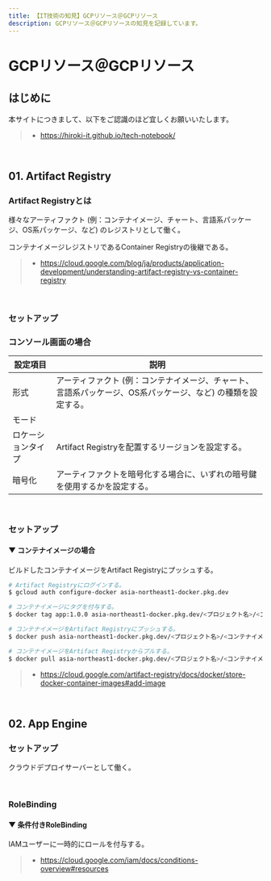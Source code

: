 ```yaml
---
title: 【IT技術の知見】GCPリソース＠GCPリソース
description: GCPリソース＠GCPリソースの知見を記録しています。
---
```


# GCPリソース＠GCPリソース

## はじめに

本サイトにつきまして、以下をご認識のほど宜しくお願いいたします。

> - https://hiroki-it.github.io/tech-notebook/

<br>

## 01. Artifact Registry

### Artifact Registryとは

様々なアーティファクト (例：コンテナイメージ、チャート、言語系パッケージ、OS系パッケージ、など) のレジストリとして働く。

コンテナイメージレジストリであるContainer Registryの後継である。

> - https://cloud.google.com/blog/ja/products/application-development/understanding-artifact-registry-vs-container-registry

<br>

### セットアップ

### コンソール画面の場合

| 設定項目           | 説明                                                                                                         |
| ------------------ | ------------------------------------------------------------------------------------------------------------ |
| 形式               | アーティファクト (例：コンテナイメージ、チャート、言語系パッケージ、OS系パッケージ、など) の種類を設定する。 |
| モード             |                                                                                                              |
| ロケーションタイプ | Artifact Registryを配置するリージョンを設定する。                                                            |
| 暗号化             | アーティファクトを暗号化する場合に、いずれの暗号鍵を使用するかを設定する。                                   |

<br>

### セットアップ

#### ▼ コンテナイメージの場合

ビルドしたコンテナイメージをArtifact Registryにプッシュする。

```bash
# Artifact Registryにログインする。
$ gcloud auth configure-docker asia-northeast1-docker.pkg.dev

# コンテナイメージにタグを付与する。
$ docker tag app:1.0.0 asia-northeast1-docker.pkg.dev/<プロジェクト名>/<コンテナイメージ名>:1.0.0

# コンテナイメージをArtifact Registryにプッシュする。
$ docker push asia-northeast1-docker.pkg.dev/<プロジェクト名>/<コンテナイメージ名>:1.0.0

# コンテナイメージをArtifact Registryからプルする。
$ docker pull asia-northeast1-docker.pkg.dev/<プロジェクト名>/<コンテナイメージ名>:1.0.0
```

> - https://cloud.google.com/artifact-registry/docs/docker/store-docker-container-images#add-image

<br>

## 02. App Engine

### セットアップ

クラウドデプロイサーバーとして働く。

<br>

### RoleBinding

#### ▼ 条件付きRoleBinding

IAMユーザーに一時的にロールを付与する。

> - https://cloud.google.com/iam/docs/conditions-overview#resources

<br>
